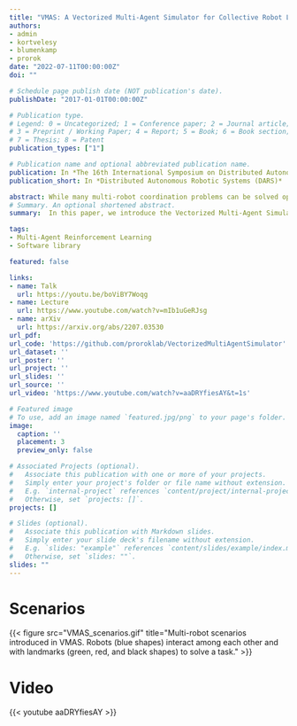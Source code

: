 ```yaml
---
title: "VMAS: A Vectorized Multi-Agent Simulator for Collective Robot Learning"
authors:
- admin
- kortvelesy
- blumenkamp
- prorok
date: "2022-07-11T00:00:00Z"
doi: ""

# Schedule page publish date (NOT publication's date).
publishDate: "2017-01-01T00:00:00Z"

# Publication type.
# Legend: 0 = Uncategorized; 1 = Conference paper; 2 = Journal article;
# 3 = Preprint / Working Paper; 4 = Report; 5 = Book; 6 = Book section;
# 7 = Thesis; 8 = Patent
publication_types: ["1"]

# Publication name and optional abbreviated publication name.
publication: In *The 16th International Symposium on Distributed Autonomous Robotic Systems (DARS)*
publication_short: In *Distributed Autonomous Robotic Systems (DARS)*

abstract: While many multi-robot coordination problems can be solved optimally by exact algorithms, solutions are often not scalable in the number of robots. Multi-Agent Reinforcement Learning (MARL) is gaining increasing attention in the robotics community as a promising solution to tackle such problems. Nevertheless, we still lack the tools that allow us to quickly and efficiently find solutions to large-scale collective learning tasks. In this work, we introduce the Vectorized Multi-Agent Simulator (VMAS). VMAS is an open-source framework designed for efficient MARL benchmarking. It comprises a vectorized 2D physics engine written in PyTorch and a set of twelve challenging multi-robot scenarios. Additional scenarios can be implemented through a simple and modular interface. We demonstrate how vectorization enables parallel simulation on accelerated hardware without added complexity. When comparing VMAS to OpenAI MPE, we show how MPE’s execution time increases linearly in the number of simulations while VMAS is able to execute 30,000 parallel simulations in under 10s, proving more than 100x faster. Using VMAS’s RLlib interface, we benchmark our multi-robot scenarios using various Proximal Policy Optimization (PPO)-based MARL algorithms. VMAS’s scenarios prove challenging in orthogonal ways for state-of-the-art MARL algorithms.
# Summary. An optional shortened abstract.
summary:  In this paper, we introduce the Vectorized Multi-Agent Simulator (VMAS). VMAS is an open-source framework designed for efficient MARL benchmarking. It comprises a vectorized 2D physics engine written in PyTorch and a set of twelve challenging multi-robot scenarios. Additional scenarios can be implemented through a simple and modular interface. We demonstrate how vectorization enables parallel simulation on accelerated hardware without added complexity.

tags:
- Multi-Agent Reinforcement Learning
- Software library

featured: false

links:
- name: Talk
  url: https://youtu.be/boViBY7Woqg
- name: Lecture
  url: https://www.youtube.com/watch?v=mIb1uGeRJsg
- name: arXiv
  url: https://arxiv.org/abs/2207.03530
url_pdf:
url_code: 'https://github.com/proroklab/VectorizedMultiAgentSimulator'
url_dataset: ''
url_poster: ''
url_project: ''
url_slides: ''
url_source: ''
url_video: 'https://www.youtube.com/watch?v=aaDRYfiesAY&t=1s'

# Featured image
# To use, add an image named `featured.jpg/png` to your page's folder. 
image:
  caption: ''
  placement: 3
  preview_only: false

# Associated Projects (optional).
#   Associate this publication with one or more of your projects.
#   Simply enter your project's folder or file name without extension.
#   E.g. `internal-project` references `content/project/internal-project/index.md`.
#   Otherwise, set `projects: []`.
projects: []

# Slides (optional).
#   Associate this publication with Markdown slides.
#   Simply enter your slide deck's filename without extension.
#   E.g. `slides: "example"` references `content/slides/example/index.md`.
#   Otherwise, set `slides: ""`.
slides: ""
---
```

# Scenarios
{{< figure src="VMAS_scenarios.gif" title="Multi-robot scenarios introduced in VMAS. Robots (blue shapes) interact among each other and with landmarks (green, red, and black shapes) to solve a task." >}}
# Video
{{< youtube aaDRYfiesAY >}}
